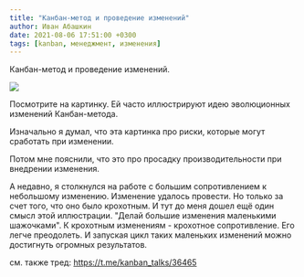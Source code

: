 ```yaml
---
title: "Канбан-метод и проведение изменений"
author: Иван Абашкин
date: 2021-08-06 17:51:00 +0300
tags: [kanban, менеджмент, изменения]
---
```

Канбан-метод и проведение изменений.

![](/posts/img/Pasted%20image%2020220114170846.png)

Посмотрите на картинку. Ей часто иллюстрируют идею эволюционных изменений Канбан-метода.

Изначально я думал, что эта картинка про риски, которые могут сработать при изменении.

Потом мне пояснили, что это про просадку производительности при внедрении изменения.

А недавно, я столкнулся на работе с большим сопротивлением к небольшому изменению. Изменение удалось провести. Но только за счет того, что оно было крохотным.
И тут до меня дошел ещё один смысл этой иллюстрации.
"Делай большие изменения маленькими шажочками". К крохотным изменениям - крохотное сопротивление. Его легче преодолеть. И запуская цикл таких маленьких изменений можно достигнуть огромных результатов.

см. также тред: https://t.me/kanban_talks/36465
